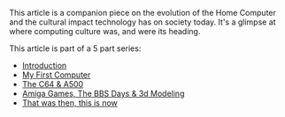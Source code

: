 This article is a companion piece on the evolution of the Home Computer and the cultural impact technology has on society today. It's a glimpse at where computing culture was, and were its heading. 

This article is part of a 5 part series: 

- [Introduction](/memorials/memorial-my-home-computer-reflections-part-1/)
- [My First Computer](/memorials/memorial-my-home-computer-reflections-part-2/)
- [The C64 & A500](/memorials/memorial-my-home-computer-reflections-part-3/)
- [Amiga Games, The BBS Days & 3d Modeling](/memorials/memorial-my-home-computer-reflections-part-4/)
- [That was then, this is now](/memorials/memorial-my-home-computer-reflections-part-5/)